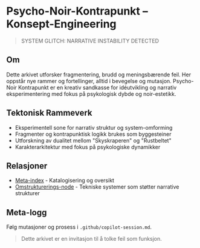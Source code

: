 # Psycho-Noir-Kontrapunkt – Konsept-Engineering

> SYSTEM GLITCH: NARRATIVE INSTABILITY DETECTED

## Om
Dette arkivet utforsker fragmentering, brudd og meningsbærende feil. Her oppstår nye rammer og fortellinger, alltid i bevegelse og mutasjon. 
Psycho-Noir Kontrapunkt er en kreativ sandkasse for idéutvikling og narrativ eksperimentering med fokus på psykologisk dybde og noir-estetikk.

## Tektonisk Rammeverk
- Eksperimentell sone for narrativ struktur og system-omforming
- Fragmenter og kontrapunktisk logikk brukes som byggesteiner
- Utforskning av dualitet mellom "Skyskraperen" og "Rustbeltet"
- Karakterarkitektur med fokus på psykologiske dynamikker

## Relasjoner
- [Meta-index](https://github.com/poisontr33s/poisontr33s) - Katalogisering og oversikt
- [Omstrukturerings-node](https://github.com/poisontr33s/Restructure-MCP-Orchestration) - Tekniske systemer som støtter narrative strukturer

## Meta-logg
Følg mutasjoner og prosess i `.github/copilot-session.md`.

> Dette arkivet er en invitasjon til å tolke feil som funksjon.
